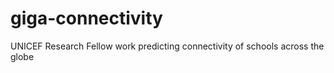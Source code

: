 # giga-connectivity
UNICEF Research Fellow work predicting connectivity of schools across the globe
